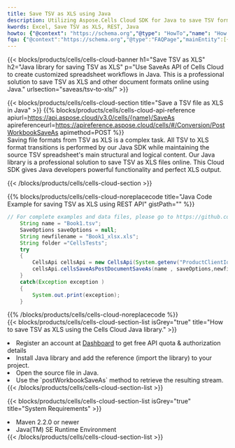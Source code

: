 ```yaml
---
title: Save TSV as XLS using Java 
description: Utilizing Aspose.Cells Cloud SDK for Java to save TSV format file as XLS format file. 
kwords: Excel, Save TSV as XLS, REST, Java
howto: {"@context": "https://schema.org","@type": "HowTo","name": "How to save TSV as XLS using the Cells Cloud Java library.","description": "How to save TSV as XLS using the Cells Cloud Java library.","image": {"@type": "ImageObject"},"url": "/java/saveas/tsv-to-xls/","step": [{ "@type": "HowToStep","name": "How to save TSV as XLS using the Cells Cloud Java library. step 1", "image": {"@type": "ImageObject",},"url": "/java/saveas/tsv-to-xls/","text": "Register an account at <a href='https://dashboard.aspose.cloud/'>Dashboard</a> to get free API quota & authorization details",},{ "@type": "HowToStep","name": "How to save TSV as XLS using the Cells Cloud Java library. step 1", "image": {"@type": "ImageObject",},"url": "/java/saveas/tsv-to-xls/","text": "Install Java library and add the reference (import the library) to your project.",},{ "@type": "HowToStep","name": "How to save TSV as XLS using the Cells Cloud Java library. step 1", "image": {"@type": "ImageObject",},"url": "/java/saveas/tsv-to-xls/","text": "Open the source file in Java.",},{ "@type": "HowToStep","name": "How to save TSV as XLS using the Cells Cloud Java library. step 1", "image": {"@type": "ImageObject",},"url": "/java/saveas/tsv-to-xls/","text": "Use the `postWorkbookSaveAs` method to retrieve the resulting stream.",}, ],"supply": {"@type": "HowToSupply","name": "document"},"tool": [{"@type": "HowToTool","name": "IntelliJ IDEA, Visual Studio Code, Eclipse"},{"@type": "HowToTool","name": "Aspose Cells"}],"totalTime": "PT6M"}
fqa: {"@context":"https://schema.org","@type":"FAQPage","mainEntity":[{"@type":"Question","name":"Why save file as other formats file in C# using REST API?","acceptedAnswer":{"@type":"Answer","text":"Documents are encoded in many ways, and some files may be incompatible with the software you use. To open and read such files, just save them as appropriate file formats.<br/><ol><li>Install .NET SDK and add the reference (import the library) to your project.</li><li>Open the source file in C# using REST API.</li><li>Call the PostWorkbookSaveAsRequest() method, passing an output filename with required extension.</li><li>Get the result of save as a separate file.</li></ol>"}},{"@type":"Question","name":"What file formats can I save as with your C# library?","acceptedAnswer":{"@type":"Answer","text":"We support a variety of file formats for conversion using .NET library, including XLSX, Excel, xls , PDF, CSV, HTML, Markdown, XML, PNG, JPG, TIFF, Json, TXT and many more."}},{"@type":"Question","name":"What is the maximum allowed file size for conversion using this .NET library?","acceptedAnswer":{"@type":"Answer","text":"There are no file size limits for format conversions using .NET library."}}]}
---
```



{{< blocks/products/cells/cells-cloud-banner h1="Save TSV as XLS" h2="Java library for saving TSV as XLS" p="Use SaveAs API of Cells Cloud to create customized spreadsheet workflows in Java. This is a professional solution to save TSV as XLS and other document formats online using Java." urlsection="saveas/tsv-to-xls/" >}}

{{< blocks/products/cells/cells-cloud-section  title="Save a TSV file as XLS in Java" >}}
{{% blocks/products/cells/cells-cloud-api-reference  apiurl=https://api.aspose.cloud/v3.0/cells/{name}/SaveAs  apireferenceurl=https://apireference.aspose.cloud/cells/#/Conversion/PostWorkbookSaveAs  apimethod=POST %}}
<br/>
Saving file formats from TSV as XLS is a complex task. All TSV to XLS format transitions is performed by our Java SDK while maintaining the source TSV spreadsheet's main structural and logical content. Our Java library is a professional solution to save TSV as XLS files online. This Cloud SDK gives Java developers powerful functionality and perfect XLS output.

{{< /blocks/products/cells/cells-cloud-section >}}

{{% blocks/products/cells/cells-cloud-noreplacecode title="Java Code Example for saving TSV as XLS using REST API" gistPath="" %}}
  
```java
// For complete examples and data files, please go to https://github.com/aspose-cells-cloud/aspose-cells-cloud-java/
    String name = "Book1.tsv";
    SaveOptions saveOptions = null;
    String newfilename = "Book1_xlsx.xls";
    String folder ="CellsTests";
    try 
    {
        CellsApi cellsApi = new CellsApi(System.getenv("ProductClientId"), System.getenv("ProductClientSecret"));
        cellsApi.cellsSaveAsPostDocumentSaveAs(name , saveOptions,newfilename,false,false,folder,null,null,null,true);                       
    }
    catch(Exception exception )
    {
        System.out.print(exception);
    }
```
  
{{% /blocks/products/cells/cells-cloud-noreplacecode  %}}
<br/>
{{< blocks/products/cells/cells-cloud-section-list isGrey="true"  title="How to save TSV as XLS using the Cells Cloud Java library." >}}
<li>Register an account at <a href="https://dashboard.aspose.cloud/">Dashboard</a> to get free API quota & authorization details</li>
<li>Install Java library and add the reference (import the library) to your project.</li>
<li>Open the source file in Java.</li>
<li>Use the `postWorkbookSaveAs` method to retrieve the resulting stream.</li>
{{< /blocks/products/cells/cells-cloud-section-list >}}

{{< blocks/products/cells/cells-cloud-section-list isGrey="true"  title="System Requirements" >}}
<li>Maven 2.2.0 or newer</li>
<li>Java(TM) SE Runtime Environment</li>
{{< /blocks/products/cells/cells-cloud-section-list >}}
